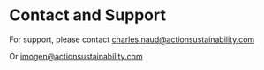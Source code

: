 # Contact and Support

For support, please contact charles.naud@actionsustainability.com

Or imogen@actionsustainability.com
